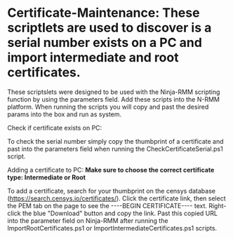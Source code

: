 # Certificate-Maintenance: These scriptlets are used to discover is a serial number exists on a PC and import intermediate and root certificates. 

These scriptslets were designed to be used with the Ninja-RMM scripting function by using the parameters field. Add these scripts into the N-RMM platform. When running the scripts you will copy and past the desired params into the box and run as system.


Check if certificate exists on PC:

To check the serial number simply copy the thumbprint of a certificate and past into the parameters field when running the CheckCertificateSerial.ps1 script.

Adding a certificate to PC: **Make sure to choose the correct certificate type: Intermediate or Root**

To add a certificate, search for your thumbprint on the censys database (https://search.censys.io/certificates/). Click the certificate link, then select the PEM tab on the page to see the ----BEGIN CERTIFICATE---- text. Right-click the blue "Download" button and copy the link. Past this copied URL into the parameter field on Ninja-RMM after running the ImportRootCertificates.ps1 or ImportIntermediateCertificates.ps1 scripts. 
